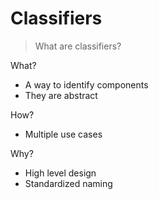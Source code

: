 # Classifiers

> What are classifiers?

What?
- A way to identify components
- They are abstract

How?
- Multiple use cases

Why?
- High level design
- Standardized naming
